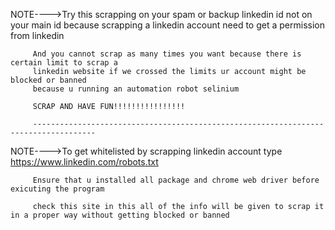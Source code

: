 NOTE---->Try this scrapping on your spam or backup linkedin id not on your main id
         because scrapping a linkedin account need to get a permission from linkedin
         
         And you cannot scrap as many times you want because there is certain limit to scrap a
         linkedin website if we crossed the limits ur account might be blocked or banned
         because u running an automation robot selinium 

         SCRAP AND HAVE FUN!!!!!!!!!!!!!!!!

         ------------------------------------------------------------------------------------

         
         
NOTE---->To get whitelisted by scrapping linkedin account type
         https://www.linkedin.com/robots.txt

         Ensure that u installed all package and chrome web driver before exicuting the program

         check this site in this all of the info will be given to scrap it in a proper way without getting blocked or banned


         
